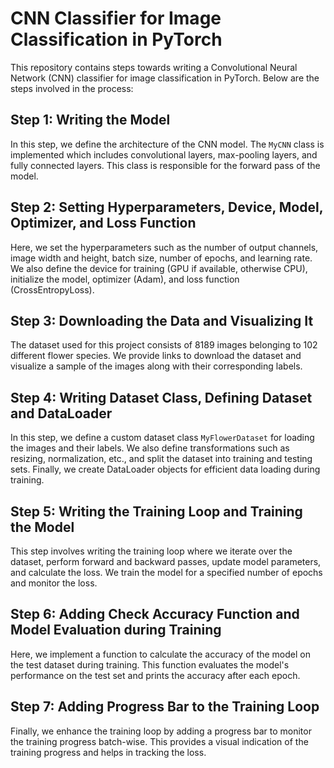 # CNN Classifier for Image Classification in PyTorch

This repository contains steps towards writing a Convolutional Neural Network (CNN) classifier for image classification in PyTorch. Below are the steps involved in the process:

## Step 1: Writing the Model

In this step, we define the architecture of the CNN model. The `MyCNN` class is implemented which includes convolutional layers, max-pooling layers, and fully connected layers. This class is responsible for the forward pass of the model.

## Step 2: Setting Hyperparameters, Device, Model, Optimizer, and Loss Function

Here, we set the hyperparameters such as the number of output channels, image width and height, batch size, number of epochs, and learning rate. We also define the device for training (GPU if available, otherwise CPU), initialize the model, optimizer (Adam), and loss function (CrossEntropyLoss).

## Step 3: Downloading the Data and Visualizing It

The dataset used for this project consists of 8189 images belonging to 102 different flower species. We provide links to download the dataset and visualize a sample of the images along with their corresponding labels.

## Step 4: Writing Dataset Class, Defining Dataset and DataLoader

In this step, we define a custom dataset class `MyFlowerDataset` for loading the images and their labels. We also define transformations such as resizing, normalization, etc., and split the dataset into training and testing sets. Finally, we create DataLoader objects for efficient data loading during training.

## Step 5: Writing the Training Loop and Training the Model

This step involves writing the training loop where we iterate over the dataset, perform forward and backward passes, update model parameters, and calculate the loss. We train the model for a specified number of epochs and monitor the loss.

## Step 6: Adding Check Accuracy Function and Model Evaluation during Training

Here, we implement a function to calculate the accuracy of the model on the test dataset during training. This function evaluates the model's performance on the test set and prints the accuracy after each epoch.

## Step 7: Adding Progress Bar to the Training Loop

Finally, we enhance the training loop by adding a progress bar to monitor the training progress batch-wise. This provides a visual indication of the training progress and helps in tracking the loss.
